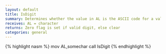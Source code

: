 ```yaml
---
layout: default
title: IsDigit
summary: Determines whether the value in AL is the ASCII code for a valid decimal digit.
receives: AL = character
returns: Zero flag is set if valid digit, else clear
categories: general
---
```

{% highlight nasm %}
mov  AL,somechar
call IsDigit
{% endhighlight %}